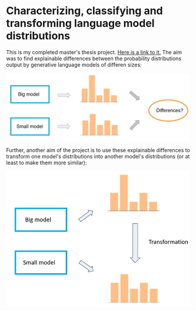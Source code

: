 # Characterizing, classifying and transforming language model distributions

This is my completed master's thesis project. [Here is a link to it.](https://urn.kb.se/resolve?urn=urn:nbn:se:uu:diva-506668) The aim was to find explainable differences between the probability distributions output by generative language models of differen sizes:

<img src="images/differences.jpg"  width="500">


Further, another aim of the project is to use these explainable differences to transform one model's distributions into another model's distributions (or at least to make them more similar):

<img src="images/transformation.jpg" width="500">